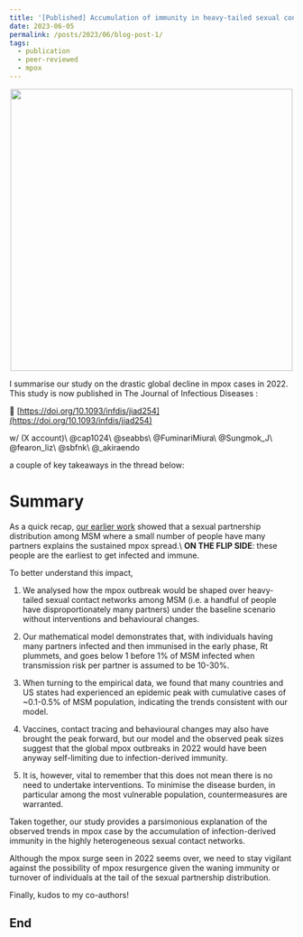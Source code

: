 ```yaml
---
title: '[Published] Accumulation of immunity in heavy-tailed sexual contact networks shapes mpox outbreak sizes'
date: 2023-06-05
permalink: /posts/2023/06/blog-post-1/
tags:
  - publication
  - peer-reviewed
  - mpox
---
```

<figure style="margin: 0 auto; display: block; text-align: center;">
    <img src="{{ '/images/jid2023/title.png' | relative_url }}" style="width:500px; height:auto; display: block; margin: 0 auto;">
</figure>

I summarise our study on the drastic global decline in mpox cases in 2022. This study is now published in The Journal of Infectious Diseases
:

🔗 [https://doi.org/10.1093/infdis/jiad254](https://doi.org/10.1093/infdis/jiad254)

w/ 
(X account)\\
@cap1024\\
@seabbs\\
@FuminariMiura\\
@Sungmok_J\\
@fearon_liz\\
@sbfnk\\
@_akiraendo 

a couple of key takeaways in the thread
below:

Summary
======

As a quick recap, [our earlier work](https://science.org/doi/10.1126/science.add4507) showed that a sexual partnership distribution among MSM where a small number of people have many partners explains the sustained mpox spread.\\
**ON THE FLIP SIDE**: these people are the earliest to get infected and immune.

To better understand this impact,
1. We analysed how the mpox outbreak would be shaped over heavy-tailed sexual contact networks among MSM (i.e. a handful of people have disproportionately many partners) under the baseline scenario without interventions and behavioural changes.

2. Our mathematical model demonstrates that, with individuals having many partners infected and then immunised in the early phase, Rt plummets, and goes below 1 before 1% of MSM infected when transmission risk per partner is assumed to be 10-30%.

3. When turning to the empirical data, we found that many countries and US states had experienced an epidemic peak with cumulative cases of ~0.1-0.5% of MSM population, indicating the trends consistent with our model.

4. Vaccines, contact tracing and behavioural changes may also have brought the peak forward, but our model and the observed peak sizes suggest that the global mpox outbreaks in 2022 would have been anyway self-limiting due to infection-derived immunity.

5. It is, however, vital to remember that this does not mean there is no need to undertake interventions. To minimise the disease burden, in particular among the most vulnerable population, countermeasures are warranted.

Taken together, our study provides a parsimonious explanation of the observed trends in mpox case by the accumulation of infection-derived immunity in the highly heterogeneous sexual contact networks.

Although the mpox surge seen in 2022 seems over, we need to stay vigilant against the possibility of mpox resurgence given the waning immunity or turnover of individuals at the tail of the sexual partnership distribution.

Finally, kudos to my co-authors!

End
------
